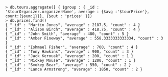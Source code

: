     > db.tours.aggregate([ { $group : { _id : '$tourOrganizer.organizerName', average : {$avg :'$tourPrice'},  count:{$sum:1}}}, {$out : 'prices' }])
    > db.prices.find()
    { "_id" : "Martin Jones", "average" : 2187.5, "count" : 4 }
    { "_id" : "Alison Birch", "average" : 418.75, "count" : 4 }
    { "_id" : "John Smith", "average" : 480, "count" : 5 }
    { "_id" : "Amber Fineway", "average" : 558.3333333333334, "count" : 3 }
    { "_id" : "Ishmael Fisher", "average" : 700, "count" : 4 }
    { "_id" : "Tony Hawkins", "average" : 900, "count" : 3 }
    { "_id" : "Jack Kerouak", "average" : 200, "count" : 1 }
    { "_id" : "Mickey Mouse", "average" : 1200, "count" : 1 }
    { "_id" : "Smokey Bear", "average" : 550, "count" : 2 }
    { "_id" : "Lance Armstrong", "average" : 1850, "count" : 2 }
